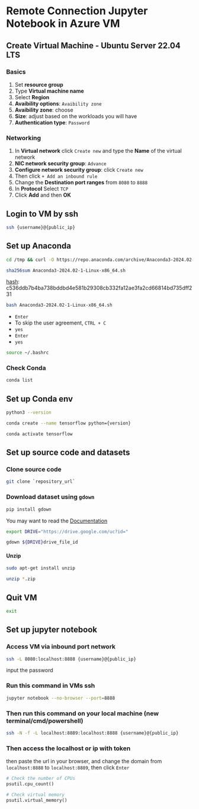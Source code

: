 # Remote Connection Jupyter Notebook in Azure VM

## Create Virtual Machine - Ubuntu Server 22.04 LTS 
### Basics
1. Set **resource group**
2. Type **Virtual machine name**
3. Select **Region**
4. **Avaibility options**: `Avaibility zone`
5. **Avaibility zone**: choose
6. **Size**: adjust based on the workloads you will have
7. **Authentication type**: `Password`

### Networking
1. In **Virtual network** click `Create new` and type the **Name** of the virtual network
2. **NIC network security group**: `Advance`
3. **Configure network security group**: click `Create new`
4. Then click `+ Add an inbound rule`
5. Change the **Destination port ranges** from `8080` to `8888`
6. In **Protocol** Select `TCP`
7. Click **Add** and then **OK**



## Login to VM by ssh
```bash
ssh {username}@{public_ip}
```

## Set up Anaconda
```bash
cd /tmp && curl -O https://repo.anaconda.com/archive/Anaconda3-2024.02-1-Linux-x86_64.sh
```

```bash
sha256sum Anaconda3-2024.02-1-Linux-x86_64.sh
```
[hash](https://docs.anaconda.com/free/anaconda/hashes/index.html): c536ddb7b4ba738bddbd4e581b29308cb332fa12ae3fa2cd66814bd735dff231

```bash
bash Anaconda3-2024.02-1-Linux-x86_64.sh
```
- `Enter`
- To skip the user agreement, `CTRL + C`
- `yes`
- `Enter`
- `yes`

```bash
source ~/.bashrc
```
### Check Conda
```bash
conda list
```

## Set up Conda env
```bash
python3 --version
```

```bash
conda create --name tensorflow python={version}
```

```bash
conda activate tensorflow
```

## Set up source code and datasets
### Clone source code
```bash
git clone `repository_url`
```

### Download dataset using `gdown`
```bash
pip install gdown
```
You may want to read the [Documentation](https://pypi.org/project/gdown/2.3.1/)

```bash
export DRIVE="https://drive.google.com/uc?id="
```

```bash
gdown ${DRIVE}drive_file_id
```
#### Unzip
```bash
sudo apt-get install unzip
```
```bash
unzip *.zip
```

## Quit VM
```bash
exit
```

## Set up jupyter notebook
### Access VM via inbound port network
```bash
ssh -L 8080:localhost:8888 {username}@{public_ip}
```
input the password

### Run this command in VMs ssh
```bash
jupyter notebook --no-browser --port=8888
```

### Then run this command on your local machine (new terminal/cmd/powershell)
```bash
ssh -N -f -L localhost:8889:localhost:8888 {username}@{public_ip}
```

### Then access the localhost or ip with token
then paste the url in your browser, and change the domain from `localhost:8888` to `localhost:8889`, then click `Enter`

```python
# Check the number of CPUs
psutil.cpu_count()
```

```python
# Check virtual memory
psutil.virtual_memory()
```

